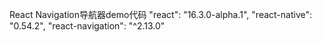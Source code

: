 React Navigation导航器demo代码
"react": "16.3.0-alpha.1",
"react-native": "0.54.2",
"react-navigation": "^2.13.0"
